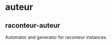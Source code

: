 <!--
    _   _   _ _____ _____ _   _ ____  
   / \ | | | |_   _| ____| | | |  _ \ 
  / _ \| | | | | | |  _| | | | | |_) |
 / ___ \ |_| | | | | |___| |_| |  _ < 
/_/   \_\___/  |_| |_____|\___/|_| \_\
                                      
-->
# auteur
## raconteur-auteur

Automator and generator for raconteur instances.

